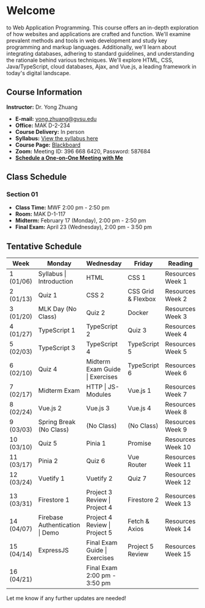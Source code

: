 # Welcome

to Web Application Programming. This course offers an in-depth exploration of how websites and applications are crafted and function. We'll examine prevalent methods and tools in web development and study key programming and markup languages. Additionally, we'll learn about integrating databases, adhering to standard guidelines, and understanding the rationale behind various techniques. We'll explore HTML, CSS, Java/TypeScript, cloud databases, Ajax, and Vue.js, a leading framework in today's digital landscape.

## Course Information

**Instructor:** Dr. Yong Zhuang

- <i class="fa fa-envelope"></i> **E-mail:** [yong.zhuang@gvsu.edu](mailto:yong.zhuang@gvsu.edu)
- <i class="fa fa-building"></i> **Office:** MAK D-2-234
- <i class="fa fa-chalkboard-teacher"></i> **Course Delivery:** In person
- <i class="fa fa-book-reader"></i> **Syllabus:** [View the syllabus here](assets/pdf/syllabus.pdf)
- <i class="fa fa-book"></i> **Course Page:** [Blackboard](https://lms.gvsu.edu/)
- <i class="fa fa-video"></i> **Zoom:** Meeting ID: 396 668 6420, Password: 587684
- <i class="fa fa-calendar"></i> [**Schedule a One-on-One Meeting with Me**](https://outlook.office.com/bookwithme/user/8e0ad8c680e644aab3c32cd9c13b690b@gvsu.edu/meetingtype/9w4hDtDIaEmhON9SMd9_4Q2?anonymous&ep=mLinkFromTile)

## Class Schedule

### Section 01

- **Class Time:** MWF 2:00 pm - 2:50 pm
- **Room:** MAK D-1-117
- **Midterm:** February 17 (Monday), 2:00 pm - 2:50 pm
- **Final Exam:** April 23 (Wednesday), 2:00 pm - 3:50 pm

## Tentative Schedule

| Week | Monday | Wednesday | Friday | Reading |
| --- | --- | --- | --- | --- |
| 1 (01/06) | Syllabus \| Introduction | HTML | CSS 1 | Resources Week 1 |
| 2 (01/13) | Quiz 1 | CSS 2 | CSS Grid & Flexbox | Resources Week 2 |
| 3 (01/20) | MLK Day (No Class) | Quiz 2 | Docker | Resources Week 3 |
| 4 (01/27) | TypeScript 1 | TypeScript 2 | Quiz 3 | Resources Week 4 |
| 5 (02/03) | TypeScript 3 | TypeScript 4 | TypeScript 5 | Resources Week 5 |
| 6 (02/10) | Quiz 4 | Midterm Exam Guide \| Exercises | TypeScript 6 | Resources Week 6 |
| 7 (02/17) | Midterm Exam | HTTP \| JS-Modules | Vue.js 1 | Resources Week 7 |
| 8 (02/24) | Vue.js 2 | Vue.js 3 | Vue.js 4 | Resources Week 8 |
| 9 (03/03) | Spring Break (No Class) | (No Class) | (No Class) | Resources Week 9 |
| 10 (03/10) | Quiz 5 | Pinia 1 | Promise | Resources Week 10 |
| 11 (03/17) | Pinia 2 | Quiz 6 | Vue Router | Resources Week 11 |
| 12 (03/24) | Vuetify 1 | Vuetify 2 | Quiz 7 | Resources Week 12 |
| 13 (03/31) | Firestore 1 | Project 3 Review \| Project 4 | Firestore 2 | Resources Week 13 |
| 14 (04/07) | Firebase Authentication \| Demo | Project 4 Review \| Project 5 | Fetch & Axios | Resources Week 14 |
| 15 (04/14) | ExpressJS | Final Exam Guide \| Exercises | Project 5 Review | Resources Week 15 |
| 16 (04/21) |  | Final Exam 2:00 pm - 3:50 pm |  |  |

Let me know if any further updates are needed!
